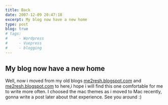 ```yaml
---
title: Back
date: 2007-12-09 20:47:18
excerpt: My blog now have a new home
type: post
blog: true
# tags:
#     - Wordpress
#     - Vuepress
#     - blogging
---
```


## My blog now have a new home

Well, now i moved from my old blogs [me2resh.blogspot.com](http://me2resh.blogspot.com) and [me2resh.blogspot.com](http://me2resh.blogspot.com) to here,i hope i will find this one comfortable for me to write more often. 
I choosed the mac themes as i moved to Mac recently, gonna write a post later about that experience.
See you around :)